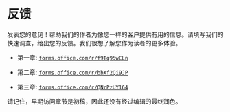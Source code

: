 # 反馈

发表您的意见！帮助我们的作者为像您一样的客户提供有用的信息。请填写我们的快速调查，给出您的反馈。我们很想了解您作为读者的更多体验。

+   第一章: [`forms.office.com/r/f9Tq95wCLn`](https://forms.office.com/r/f9Tq95wCLn)

+   第二章: [`forms.office.com/r/bbXf2Qi9JP`](https://forms.office.com/r/bbXf2Qi9JP)

+   第三章: [`forms.office.com/r/QNrPzUY164`](https://forms.office.com/r/QNrPzUY164)

请记住，早期访问章节是初稿，因此还没有经过编辑的最终润色。
